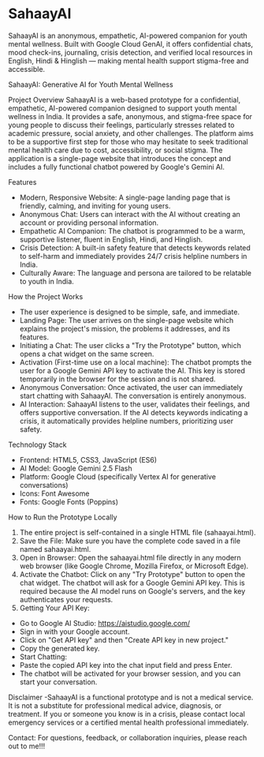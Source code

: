 # SahaayAI
SahaayAI is an anonymous, empathetic, AI-powered companion for youth mental wellness. Built with Google Cloud GenAI, it offers confidential chats, mood check-ins, journaling, crisis detection, and verified local resources in English, Hindi &amp; Hinglish — making mental health support stigma-free and accessible.

SahaayAI: Generative AI for Youth Mental Wellness

Project Overview
SahaayAI is a web-based prototype for a confidential, empathetic, AI-powered companion designed to support youth mental wellness in India. It provides a safe, anonymous, and stigma-free space for young people to discuss their feelings, particularly stresses related to academic pressure, social anxiety, and other challenges. The platform aims to be a supportive first step for those who may hesitate to seek traditional mental health care due to cost, accessibility, or social stigma.
The application is a single-page website that introduces the concept and includes a fully functional chatbot powered by Google's Gemini AI.

Features
- Modern, Responsive Website: A single-page landing page that is friendly, calming, and inviting for young users.
- Anonymous Chat: Users can interact with the AI without creating an account or providing personal information.
- Empathetic AI Companion: The chatbot is programmed to be a warm, supportive listener, fluent in English, Hindi, and Hinglish.
- Crisis Detection: A built-in safety feature that detects keywords related to self-harm and immediately provides 24/7 crisis helpline numbers in India.
- Culturally Aware: The language and persona are tailored to be relatable to youth in India.

How the Project Works
- The user experience is designed to be simple, safe, and immediate.
- Landing Page: The user arrives on the single-page website which explains the project's mission, the problems it addresses, and its features.
- Initiating a Chat: The user clicks a "Try the Prototype" button, which opens a chat widget on the same screen.
- Activation (First-time use on a local machine): The chatbot prompts the user for a Google Gemini API key to activate the AI. This key is stored temporarily in the browser for the session and is not shared.
- Anonymous Conversation: Once activated, the user can immediately start chatting with SahaayAI. The conversation is entirely anonymous.
- AI Interaction: SahaayAI listens to the user, validates their feelings, and offers supportive conversation. If the AI detects keywords indicating a crisis, it automatically provides helpline numbers, prioritizing user safety.

Technology Stack
- Frontend: HTML5, CSS3, JavaScript (ES6)
- AI Model: Google Gemini 2.5 Flash
- Platform: Google Cloud (specifically Vertex AI for generative conversations)
- Icons: Font Awesome
- Fonts: Google Fonts (Poppins)

How to Run the Prototype Locally
1. The entire project is self-contained in a single HTML file (sahaayai.html). 
2. Save the File: Make sure you have the complete code saved in a file named sahaayai.html. 
3. Open in Browser: Open the sahaayai.html file directly in any modern web browser (like Google Chrome, Mozilla Firefox, or Microsoft Edge). 
4. Activate the Chatbot: Click on any "Try Prototype" button to open the chat widget.
The chatbot will ask for a Google Gemini API key. This is required because the AI model runs on Google's servers, and the key authenticates your requests.
5. Getting Your API Key:
- Go to Google AI Studio: https://aistudio.google.com/
- Sign in with your Google account.
- Click on "Get API key" and then "Create API key in new project."
- Copy the generated key.
- Start Chatting:
- Paste the copied API key into the chat input field and press Enter.
- The chatbot will be activated for your browser session, and you can start your conversation.

Disclaimer
-SahaayAI is a functional prototype and is not a medical service. It is not a substitute for professional medical advice, diagnosis, or treatment. If you or someone you know is in a crisis, please contact local emergency services or a certified mental health professional immediately.

Contact: For questions, feedback, or collaboration inquiries, please reach out to me!!!
